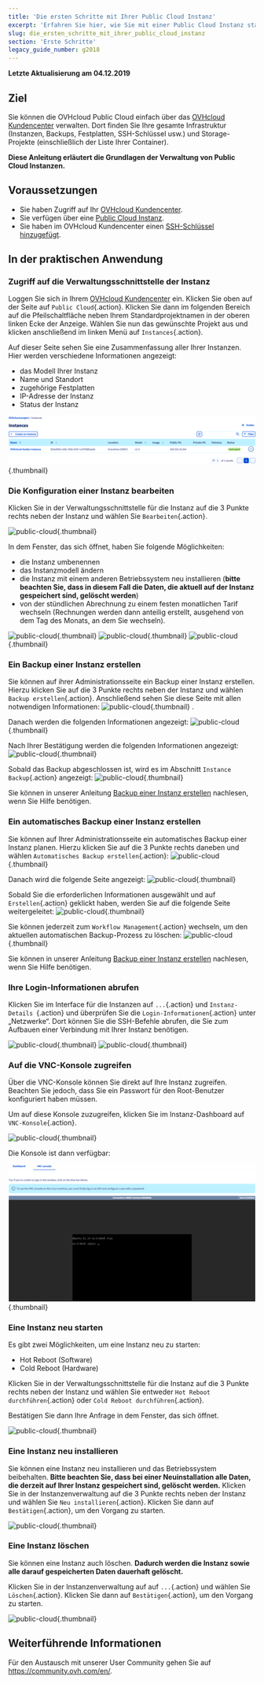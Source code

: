 ```yaml
---
title: 'Die ersten Schritte mit Ihrer Public Cloud Instanz'
excerpt: 'Erfahren Sie hier, wie Sie mit einer Public Cloud Instanz starten'
slug: die_ersten_schritte_mit_ihrer_public_cloud_instanz
section: 'Erste Schritte'
legacy_guide_number: g2018
---
```


**Letzte Aktualisierung am 04.12.2019**

## Ziel

Sie können die OVHcloud Public Cloud einfach über das [OVHcloud Kundencenter](https://www.ovh.com/auth/?action=gotomanager&from=https://www.ovh.de/&ovhSubsidiary=de) verwalten. Dort finden Sie Ihre gesamte Infrastruktur (Instanzen, Backups, Festplatten, SSH-Schlüssel usw.) und Storage-Projekte (einschließlich der Liste Ihrer Container).

**Diese Anleitung erläutert die Grundlagen der Verwaltung von Public Cloud Instanzen.**

## Voraussetzungen

- Sie haben Zugriff auf Ihr [OVHcloud Kundencenter](https://www.ovh.com/auth/?action=gotomanager&from=https://www.ovh.de/&ovhSubsidiary=de).
- Sie verfügen über eine [Public Cloud Instanz](https://www.ovhcloud.com/de/public-cloud).
- Sie haben im OVHcloud Kundencenter einen [SSH-Schlüssel hinzugefügt](https://docs.ovh.com/de/public-cloud/create-ssh-keys/).

## In der praktischen Anwendung


### Zugriff auf die Verwaltungsschnittstelle der Instanz

Loggen Sie sich in Ihrem [OVHcloud Kundencenter](https://www.ovh.com/auth/?action=gotomanager&from=https://www.ovh.de/&ovhSubsidiary=de) ein. Klicken Sie oben auf der Seite auf `Public Cloud`{.action}. Klicken Sie dann im folgenden Bereich auf die Pfeilschaltfläche neben Ihrem Standardprojektnamen in der oberen linken Ecke der Anzeige. Wählen Sie nun das gewünschte Projekt aus und klicken anschließend im linken Menü auf `Instances`{.action}.

Auf dieser Seite sehen Sie eine Zusammenfassung aller Ihrer Instanzen. Hier werden verschiedene Informationen angezeigt:

- das Modell Ihrer Instanz
- Name und Standort
- zugehörige Festplatten
- IP-Adresse der Instanz
- Status der Instanz

![public-cloud](images/compute.png){.thumbnail}

### Die Konfiguration einer Instanz bearbeiten

Klicken Sie in der Verwaltungsschnittstelle für die Instanz auf die 3 Punkte rechts neben der Instanz und wählen Sie `Bearbeiten`{.action}.

![public-cloud](images/edit.png){.thumbnail}

In dem Fenster, das sich öffnet, haben Sie folgende Möglichkeiten:

- die Instanz umbenennen
- das Instanzmodell ändern 
- die Instanz mit einem anderen Betriebssystem neu installieren (**bitte beachten Sie, dass in diesem Fall die Daten, die aktuell auf der Instanz gespeichert sind, gelöscht werden**)
- von der stündlichen Abrechnung zu einem festen monatlichen Tarif wechseln (Rechnungen werden dann anteilig erstellt, ausgehend von dem Tag des Monats, an dem Sie wechseln).

![public-cloud](images/edit1.png){.thumbnail}
![public-cloud](images/edit2.png){.thumbnail}
![public-cloud](images/edit3.png){.thumbnail}

### Ein Backup einer Instanz erstellen

Sie können auf ihrer Administrationsseite ein Backup einer Instanz erstellen. Hierzu klicken Sie auf die 3 Punkte rechts neben der Instanz und wählen `Backup erstellen`{.action}. Anschließend sehen Sie diese Seite mit allen notwendigen Informationen: ![public-cloud](images/backup.png){.thumbnail} .

Danach werden die folgenden Informationen angezeigt: ![public-cloud](images/backup1.png){.thumbnail}

Nach Ihrer Bestätigung werden die folgenden Informationen angezeigt: ![public-cloud](images/backup2.png){.thumbnail}

Sobald das Backup abgeschlossen ist, wird es im Abschnitt `Instance Backup`{.action} angezeigt: ![public-cloud](images/backup3.png){.thumbnail}

Sie können in unserer Anleitung [Backup einer Instanz erstellen](https://docs.ovh.com/de/public-cloud/ein_backup_einer_instanz_erstellen) nachlesen, wenn Sie Hilfe benötigen. 

### Ein automatisches Backup einer Instanz erstellen

Sie können auf Ihrer Administrationsseite ein automatisches Backup einer Instanz planen. Hierzu klicken Sie auf die 3 Punkte rechts daneben und wählen `Automatisches Backup erstellen`{.action}: ![public-cloud](images/backupauto.png){.thumbnail}

Danach wird die folgende Seite angezeigt: ![public-cloud](images/backupauto1.png){.thumbnail}

Sobald Sie die erforderlichen Informationen ausgewählt und auf `Erstellen`{.action} geklickt haben, werden Sie auf die folgende Seite weitergeleitet: ![public-cloud](images/backupauto2.png){.thumbnail}

Sie können jederzeit zum `Workflow Management`{.action} wechseln, um den aktuellen automatischen Backup-Prozess zu löschen: ![public-cloud](images/backupautodelete.png){.thumbnail}

Sie können in unserer Anleitung [Backup einer Instanz erstellen](https://docs.ovh.com/de/public-cloud/ein_backup_einer_instanz_erstellen) nachlesen, wenn Sie Hilfe benötigen. 

### Ihre Login-Informationen abrufen

Klicken Sie im Interface für die Instanzen auf `...`{.action} und `Instanz-Details `{.action} und überprüfen Sie die `Login-Informationen`{.action} unter „Netzwerke“. Dort können Sie die SSH-Befehle abrufen, die Sie zum Aufbauen einer Verbindung mit Ihrer Instanz benötigen.

![public-cloud](images/instancedetails1.png){.thumbnail}
![public-cloud](images/instancedetails.png){.thumbnail}

### Auf die VNC-Konsole zugreifen

Über die VNC-Konsole können Sie direkt auf Ihre Instanz zugreifen. Beachten Sie jedoch, dass Sie ein Passwort für den Root-Benutzer konfiguriert haben müssen.

Um auf diese Konsole zuzugreifen, klicken Sie im Instanz-Dashboard auf `VNC-Konsole`{.action}.

![public-cloud](images/vnc.png){.thumbnail}

Die Konsole ist dann verfügbar:

![public-cloud](images/vnc1.png){.thumbnail}

### Eine Instanz neu starten

Es gibt zwei Möglichkeiten, um eine Instanz neu zu starten:

- Hot Reboot (Software)
- Cold Reboot (Hardware)

Klicken Sie in der Verwaltungsschnittstelle für die Instanz auf die 3 Punkte rechts neben der Instanz und wählen Sie entweder `Hot Reboot durchführen`{.action} oder `Cold Reboot durchführen`{.action}.

Bestätigen Sie dann Ihre Anfrage in dem Fenster, das sich öffnet.

![public-cloud](images/reboot.png){.thumbnail}

### Eine Instanz neu installieren

Sie können eine Instanz neu installieren und das Betriebssystem beibehalten. **Bitte beachten Sie, dass bei einer Neuinstallation alle Daten, die derzeit auf Ihrer Instanz gespeichert sind, gelöscht werden.**
Klicken Sie in der Instanzenverwaltung auf die 3 Punkte rechts neben der Instanz und wählen Sie `Neu installieren`{.action}. Klicken Sie dann auf `Bestätigen`{.action}, um den Vorgang zu starten.

![public-cloud](images/reinstall.png){.thumbnail}

### Eine Instanz löschen

Sie können eine Instanz auch löschen. **Dadurch werden die Instanz sowie alle darauf gespeicherten Daten dauerhaft gelöscht.**

Klicken Sie in der Instanzenverwaltung auf auf `...`{.action} und wählen Sie `Löschen`{.action}. Klicken Sie dann auf `Bestätigen`{.action}, um den Vorgang zu starten. 

![public-cloud](images/delete.png){.thumbnail}

## Weiterführende Informationen

Für den Austausch mit unserer User Community gehen Sie auf  <https://community.ovh.com/en/>.
